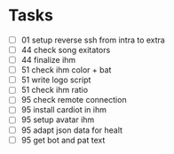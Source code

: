 # Tasks
- [ ] 01 setup reverse ssh from intra to extra
- [ ] 44 check song exitators
- [ ] 44 finalize ihm
- [ ] 51 check ihm color + bat
- [ ] 51 write logo script 
- [ ] 51 check ihm ratio
- [ ] 95 check remote connection
- [ ] 95 install cardiot in ihm
- [ ] 95 setup avatar ihm
- [ ] 95 adapt json data for healt
- [ ] 95 get bot and pat text 
